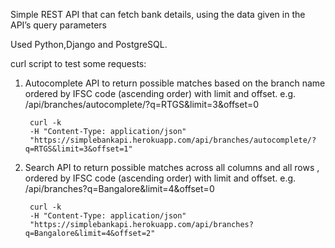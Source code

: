Simple REST API that can fetch bank details, using the data given in the API’s
query parameters

Used Python,Django and PostgreSQL.

curl script to test some requests:

1. Autocomplete API to return possible matches based on the branch name ordered by IFSC code (ascending order) with limit and offset.
   e.g. /api/branches/autocomplete/?q=RTGS&limit=3&offset=0
   	
		curl -k 
		-H "Content-Type: application/json" 
		"https://simplebankapi.herokuapp.com/api/branches/autocomplete/?q=RTGS&limit=3&offset=1"
    
    
   
2. Search API to return possible matches across all columns and all rows , ordered by IFSC code (ascending order) with limit and offset.
   e.g. /api/branches?q=Bangalore&limit=4&offset=0

  
		curl -k 
		-H "Content-Type: application/json" 
		"https://simplebankapi.herokuapp.com/api/branches?q=Bangalore&limit=4&offset=2"


